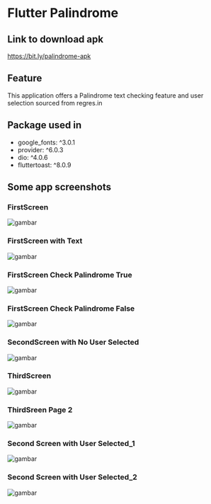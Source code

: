 # Flutter Palindrome

## Link to download apk

https://bit.ly/palindrome-apk

## Feature

This application offers a Palindrome text checking feature and user selection sourced from regres.in

## Package used in

- google_fonts: ^3.0.1
- provider: ^6.0.3
- dio: ^4.0.6
- fluttertoast: ^8.0.9

## Some app screenshots

### FirstScreen
![gambar](./screenshots/1.png)

### FirstScreen with Text
![gambar](./screenshots/2.png)

### FirstScreen Check Palindrome True
![gambar](./screenshots/3.png)

### FirstScreen Check Palindrome False
![gambar](./screenshots/4.png)

### SecondScreen with No User Selected
![gambar](./screenshots/5.png)

### ThirdScreen
![gambar](./screenshots/6.png)

### ThirdSreen Page 2
![gambar](./screenshots/7.png)

### Second Screen with User Selected_1
![gambar](./screenshots/8.png)

### Second Screen with User Selected_2
![gambar](./screenshots/9.png)